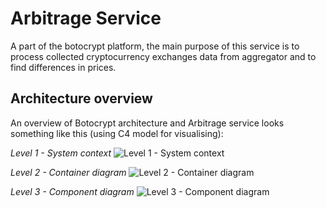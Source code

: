 # Arbitrage Service

A part of the botocrypt platform, the main purpose of this service is to process collected 
cryptocurrency exchanges data from aggregator and to find differences in prices.

## Architecture overview

An overview of Botocrypt architecture and Arbitrage service looks something like this (using C4 
model for visualising):

*Level 1 - System context*
![Level 1 - System context](http://www.plantuml.com/plantuml/proxy?cache=no&src=https://raw.githubusercontent.com/marko-domic/botocrypt.arbitrage/main/doc/level-1-system-context.wsd)

*Level 2 - Container diagram*
![Level 2 - Container diagram](http://www.plantuml.com/plantuml/proxy?cache=no&src=https://raw.githubusercontent.com/marko-domic/botocrypt.arbitrage/main/doc/level-2-container-diagram.wsd)

*Level 3 - Component diagram*
![Level 3 - Component diagram](http://www.plantuml.com/plantuml/proxy?cache=no&src=https://raw.githubusercontent.com/marko-domic/botocrypt.arbitrage/main/doc/level-3-component-diagram.wsd)
